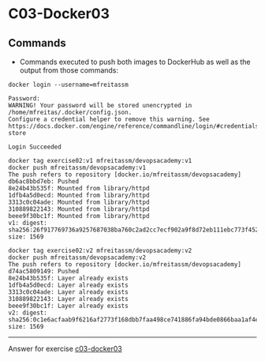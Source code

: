# C03-Docker03

## Commands
- Commands executed to push both images to DockerHub as well as the output from those commands:
```
docker login --username=mfreitassm                              

Password: 
WARNING! Your password will be stored unencrypted in /home/mfreitas/.docker/config.json.
Configure a credential helper to remove this warning. See
https://docs.docker.com/engine/reference/commandline/login/#credentials-store

Login Succeeded

docker tag exercise02:v1 mfreitassm/devopsacademy:v1
docker push mfreitassm/devopsacademy:v1
The push refers to repository [docker.io/mfreitassm/devopsacademy]
db6ac8bbd7eb: Pushed 
8e24b43b535f: Mounted from library/httpd 
1dfb4a5d0ecd: Mounted from library/httpd 
3313c0c04ade: Mounted from library/httpd 
310889822143: Mounted from library/httpd 
beee9f30bc1f: Mounted from library/httpd 
v1: digest: sha256:26f917769736a9257687038ba760c2ad2cc7ecf902a9f8d72eb111ebc773f452 size: 1569

docker tag exercise02:v2 mfreitassm/devopsacademy:v2
docker push mfreitassm/devopsacademy:v2
The push refers to repository [docker.io/mfreitassm/devopsacademy]
d74ac5809149: Pushed 
8e24b43b535f: Layer already exists 
1dfb4a5d0ecd: Layer already exists 
3313c0c04ade: Layer already exists 
310889822143: Layer already exists 
beee9f30bc1f: Layer already exists 
v2: digest: sha256:0c1e6acfaab9f6216af2773f168dbb7faa498ce741886fa94bde0866baa1af4e size: 1569
```

***
Answer for exercise [c03-docker03](https://github.com/devopsacademyau/academy/blob/af3225a3436f263164e8daebc6bbd1ef3122b900/classes/03class/exercises/c03-docker03/README.md)